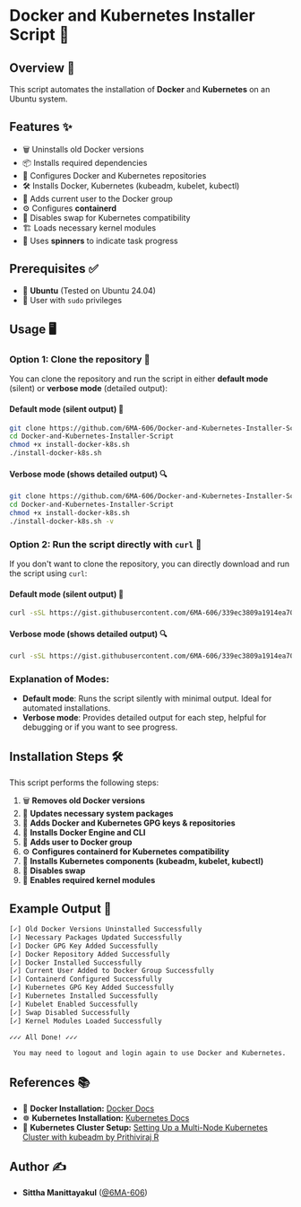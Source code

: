 
# Docker and Kubernetes Installer Script 🚀

## Overview 📝

This script automates the installation of **Docker** and **Kubernetes** on an Ubuntu system.

## Features ✨

- 🗑️ Uninstalls old Docker versions
- 📦 Installs required dependencies
- 🔑 Configures Docker and Kubernetes repositories
- 🛠️ Installs Docker, Kubernetes (kubeadm, kubelet, kubectl)
- 👤 Adds current user to the Docker group
- ⚙️ Configures **containerd**
- 🚫 Disables swap for Kubernetes compatibility
- 🏗️ Loads necessary kernel modules
- 🔄 Uses **spinners** to indicate task progress

## Prerequisites ✅

- 🐧 **Ubuntu** (Tested on Ubuntu 24.04)
- 🔑 User with `sudo` privileges

## Usage 🖥️

### Option 1: Clone the repository 📂

You can clone the repository and run the script in either **default mode** (silent) or **verbose mode** (detailed output):

#### Default mode (silent output) 🤫

```bash
git clone https://github.com/6MA-606/Docker-and-Kubernetes-Installer-Script.git
cd Docker-and-Kubernetes-Installer-Script
chmod +x install-docker-k8s.sh
./install-docker-k8s.sh
```

#### Verbose mode (shows detailed output) 🔍

```bash
git clone https://github.com/6MA-606/Docker-and-Kubernetes-Installer-Script.git
cd Docker-and-Kubernetes-Installer-Script
chmod +x install-docker-k8s.sh
./install-docker-k8s.sh -v
```

### Option 2: Run the script directly with `curl` 📡

If you don't want to clone the repository, you can directly download and run the script using `curl`:

#### Default mode (silent output) 🤫

```bash
curl -sSL https://gist.githubusercontent.com/6MA-606/339ec3809a1914ea709a982aa0a0d35e/raw/137d8c6e995246cb192ae390a6e48334bf71600f/install-docker-k8s.sh | sudo bash
```

#### Verbose mode (shows detailed output) 🔍

```bash
curl -sSL https://gist.githubusercontent.com/6MA-606/339ec3809a1914ea709a982aa0a0d35e/raw/137d8c6e995246cb192ae390a6e48334bf71600f/install-docker-k8s.sh | sudo bash -s -- -v
```

### Explanation of Modes:

- **Default mode**: Runs the script silently with minimal output. Ideal for automated installations.
- **Verbose mode**: Provides detailed output for each step, helpful for debugging or if you want to see progress.

## Installation Steps 🛠️

This script performs the following steps:

1. 🗑️ **Removes old Docker versions**
2. 🔄 **Updates necessary system packages**
3. 🔑 **Adds Docker and Kubernetes GPG keys & repositories**
4. 🐳 **Installs Docker Engine and CLI**
5. 👥 **Adds user to Docker group**
6. ⚙️ **Configures containerd for Kubernetes compatibility**
7. 🚀 **Installs Kubernetes components (kubeadm, kubelet, kubectl)**
8. 🚫 **Disables swap**
9. 🔧 **Enables required kernel modules**

## Example Output 📜

```bash
[✓] Old Docker Versions Uninstalled Successfully
[✓] Necessary Packages Updated Successfully
[✓] Docker GPG Key Added Successfully
[✓] Docker Repository Added Successfully
[✓] Docker Installed Successfully
[✓] Current User Added to Docker Group Successfully
[✓] Containerd Configured Successfully
[✓] Kubernetes GPG Key Added Successfully
[✓] Kubernetes Installed Successfully
[✓] Kubelet Enabled Successfully
[✓] Swap Disabled Successfully
[✓] Kernel Modules Loaded Successfully

✓✓✓ All Done! ✓✓✓

 You may need to logout and login again to use Docker and Kubernetes.
```

## References 📚

- 🐳 **Docker Installation:** [Docker Docs](https://docs.docker.com/engine/install/ubuntu/)
- ☸️ **Kubernetes Installation:** [Kubernetes Docs](https://kubernetes.io/docs/setup/production-environment/tools/kubeadm/install-kubeadm/)
- 🔗 **Kubernetes Cluster Setup:** [Setting Up a Multi-Node Kubernetes Cluster with kubeadm by Prithiviraj R](https://dev.to/prithiviraj_rengarajan/setting-up-a-multi-node-kubernetes-cluster-with-kubeadm-1788)

## Author ✍️

- **Sittha Manittayakul** ([@6MA-606](https://github.com/6MA-606))
